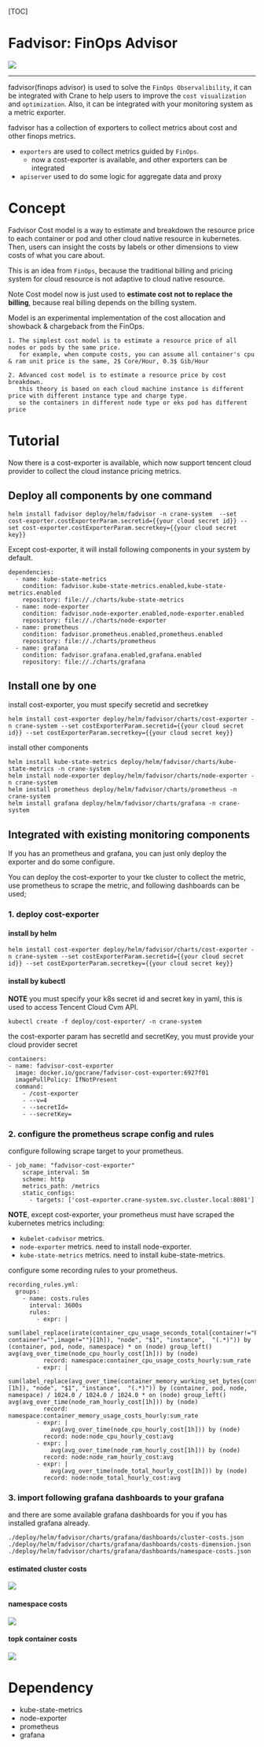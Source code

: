 [TOC]

# Fadvisor: FinOps Advisor

<img src="docs/images/fadvisor.jpeg">

---

fadvisor(finops advisor) is used to solve the `FinOps Observalibility`, it can be integrated with Crane to help users to improve the `cost visualization` and `optimization`. Also, it can be integrated with your monitoring system as a metric exporter.


fadvisor has a collection of exporters to collect metrics about cost and other finops metrics. 

 - `exporters` are used to collect metrics guided by `FinOps`.
   - now a cost-exporter is available, and other exporters can be integrated
 - `apiserver` used to do some logic for aggregate data and proxy
 
# Concept
Fadvisor Cost model is a way to estimate and breakdown the resource price to each container or pod and other cloud native resource in kubernetes. Then, users can insight the costs by labels or other dimensions to view costs of what you care about.

This is an idea from `FinOps`, because the traditional billing and pricing system for cloud resource is not adaptive to cloud native resource.

Note Cost model now is just used to **estimate cost not to replace the billing**, because real billing depends on the billing system.

Model is an experimental implementation of the cost allocation and showback & chargeback from the FinOps.
	  
	1. The simplest cost model is to estimate a resource price of all nodes or pods by the same price.
	   for example, when compute costs, you can assume all container's cpu & ram unit price is the same, 2$ Core/Hour, 0.3$ Gib/Hour

	2. Advanced cost model is to estimate a resource price by cost breakdown.
	   this theory is based on each cloud machine instance is different price with different instance type and charge type.
	   so the containers in different node type or eks pod has different price

# Tutorial
Now there is a cost-exporter is available, which now support tencent cloud provider to collect the cloud instance pricing metrics.

## Deploy all components by one command
```
helm install fadvisor deploy/helm/fadvisor -n crane-system  --set cost-exporter.costExporterParam.secretid={{your cloud secret id}} --set cost-exporter.costExporterParam.secretkey={{your cloud secret key}}
```
Except cost-exporter, it will install following components in your system by default.
```
dependencies:
  - name: kube-state-metrics
    condition: fadvisor.kube-state-metrics.enabled,kube-state-metrics.enabled
    repository: file://./charts/kube-state-metrics
  - name: node-exporter
    condition: fadvisor.node-exporter.enabled,node-exporter.enabled
    repository: file://./charts/node-exporter
  - name: prometheus
    condition: fadvisor.prometheus.enabled,prometheus.enabled
    repository: file://./charts/prometheus
  - name: grafana
    condition: fadvisor.grafana.enabled,grafana.enabled
    repository: file://./charts/grafana
```

## Install one by one

install cost-exporter, you must specify secretid and secretkey

```
helm install cost-exporter deploy/helm/fadvisor/charts/cost-exporter -n crane-system --set costExporterParam.secretid={{your cloud secret id}} --set costExporterParam.secretkey={{your cloud secret key}}
```

install other components
```
helm install kube-state-metrics deploy/helm/fadvisor/charts/kube-state-metrics -n crane-system
helm install node-exporter deploy/helm/fadvisor/charts/node-exporter -n crane-system
helm install prometheus deploy/helm/fadvisor/charts/prometheus -n crane-system
helm install grafana deploy/helm/fadvisor/charts/grafana -n crane-system
```


## Integrated with existing monitoring components
If you has an prometheus and grafana, you can just only deploy the exporter and do some configure.

You can deploy the cost-exporter to your tke cluster to collect the metric, use prometheus to scrape the metric, and following dashboards can be used;

### 1. deploy cost-exporter
#### install by helm
```
helm install cost-exporter deploy/helm/fadvisor/charts/cost-exporter -n crane-system --set costExporterParam.secretid={{your cloud secret id}} --set costExporterParam.secretkey={{your cloud secret key}}
```

#### install by kubectl
**NOTE**  you must specify your k8s secret id and secret key in yaml, this is used to access Tencent Cloud Cvm API.
```
kubectl create -f deploy/cost-exporter/ -n crane-system
```
the cost-exporter param has secretId and secretKey, you must provide your cloud provider secret
```
containers:
- name: fadvisor-cost-exporter
  image: docker.io/gocrane/fadvisor-cost-exporter:6927f01
  imagePullPolicy: IfNotPresent
  command:
    - /cost-exporter
    - --v=4
    - --secretId=
    - --secretKey=
```

### 2. configure the prometheus scrape config and rules
configure following scrape target to your prometheus. 

```
- job_name: "fadvisor-cost-exporter"
    scrape_interval: 5m
    scheme: http
    metrics_path: /metrics
    static_configs:
      - targets: ['cost-exporter.crane-system.svc.cluster.local:8081']
```
**NOTE**, except cost-exporter, your prometheus must have scraped the kubernetes metrics including:
 - `kubelet-cadvisor` metrics.
 - `node-exporter` metrics. need to install node-exporter.
 - `kube-state-metrics` metrics. need to install kube-state-metrics.


configure some recording rules to your prometheus.
```
recording_rules.yml:
  groups:
    - name: costs.rules
      interval: 3600s
      rules:
        - expr: |
            sum(label_replace(irate(container_cpu_usage_seconds_total{container!="POD", container!="",image!=""}[1h]), "node", "$1", "instance",  "(.*)")) by (container, pod, node, namespace) * on (node) group_left() avg(avg_over_time(node_cpu_hourly_cost[1h])) by (node)
          record: namespace:container_cpu_usage_costs_hourly:sum_rate
        - expr: |
            sum(label_replace(avg_over_time(container_memory_working_set_bytes{container!="POD",container!="",image!=""}[1h]), "node", "$1", "instance",  "(.*)")) by (container, pod, node, namespace) / 1024.0 / 1024.0 / 1024.0 * on (node) group_left() avg(avg_over_time(node_ram_hourly_cost[1h])) by (node)
          record: namespace:container_memory_usage_costs_hourly:sum_rate
        - expr: |
            avg(avg_over_time(node_cpu_hourly_cost[1h])) by (node)
          record: node:node_cpu_hourly_cost:avg
        - expr: |
            avg(avg_over_time(node_ram_hourly_cost[1h])) by (node)
          record: node:node_ram_hourly_cost:avg
        - expr: |
            avg(avg_over_time(node_total_hourly_cost[1h])) by (node)
          record: node:node_total_hourly_cost:avg

```

### 3. import following grafana dashboards to your grafana
and there are some available grafana dashboards for you if you has installed grafana already.
```
./deploy/helm/fadvisor/charts/grafana/dashboards/cluster-costs.json
./deploy/helm/fadvisor/charts/grafana/dashboards/costs-dimension.json
./deploy/helm/fadvisor/charts/grafana/dashboards/namespace-costs.json

```

#### estimated cluster costs
<img src="docs/images/cluster-costs.png">

#### namespace costs 
<img src="docs/images/namespace-costs.png">

#### topk container costs
<img src="docs/images/costs-dimension.png">


# Dependency
 - kube-state-metrics
 - node-exporter
 - prometheus
 - grafana

